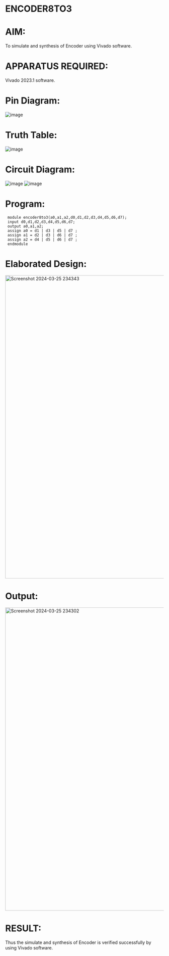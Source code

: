 # ENCODER8TO3
# AIM:
To simulate and synthesis of Encoder using Vivado software.
# APPARATUS REQUIRED:
Vivado 2023.1 software.
# Pin Diagram:
![image](https://github.com/RESMIRNAIR/ENCODER3TO8/assets/154305926/824226c8-c767-44b5-ab35-26fed65b195e)
# Truth Table:
![image](https://github.com/RESMIRNAIR/ENCODER3TO8/assets/154305926/e228c14b-b814-40c8-92eb-748d48570c04)
# Circuit Diagram:
![image](https://github.com/RESMIRNAIR/ENCODER3TO8/assets/154305926/6fa5fe84-fe6f-472d-b9c0-e6dfa17413d3)
![image](https://github.com/RESMIRNAIR/ENCODER3TO8/assets/154305926/7d147e2a-ba03-4714-baee-17615c9c50c1)
# Program:
     module encoder8to3(a0,a1,a2,d0,d1,d2,d3,d4,d5,d6,d7);
     input d0,d1,d2,d3,d4,d5,d6,d7;
     output a0,a1,a2;
     assign a0 = d1 | d3 | d5 | d7 ;
     assign a1 = d2 | d3 | d6 | d7 ;
     assign a2 = d4 | d5 | d6 | d7 ;
     endmodule
# Elaborated Design:
<img width="960" alt="Screenshot 2024-03-25 234343" src="https://github.com/DeepanAnbazhagan/ENCODER8TO3/assets/164902865/483a5c6a-d163-4473-b162-8bfb91328c98">

# Output: 
<img width="960" alt="Screenshot 2024-03-25 234302" src="https://github.com/DeepanAnbazhagan/ENCODER8TO3/assets/164902865/c056bbad-c8cc-47d2-bfa0-366fbcd34947">

# RESULT:
Thus the simulate and synthesis of Encoder is verified successfully by using Vivado software.
  

